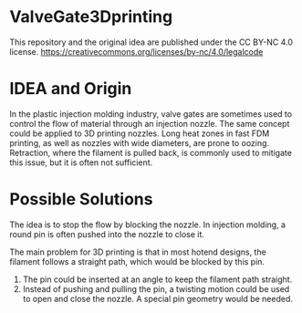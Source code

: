 # ValveGate3Dprinting
This repository and the original idea are published under the CC BY-NC 4.0 license.
https://creativecommons.org/licenses/by-nc/4.0/legalcode

# IDEA and Origin
In the plastic injection molding industry, valve gates are sometimes used to control the flow of material through an injection nozzle. The same concept could be applied to 3D printing nozzles. Long heat zones in fast FDM printing, as well as nozzles with wide diameters, are prone to oozing. Retraction, where the filament is pulled back, is commonly used to mitigate this issue, but it is often not sufficient.

# Possible Solutions
The idea is to stop the flow by blocking the nozzle. In injection molding, a round pin is often pushed into the nozzle to close it. 

The main problem for 3D printing is that in most hotend designs, the filament follows a straight path, which would be blocked by this pin.

1. The pin could be inserted at an angle to keep the filament path straight.
2. Instead of pushing and pulling the pin, a twisting motion could be used to open and close the nozzle. A special pin geometry would be needed.
